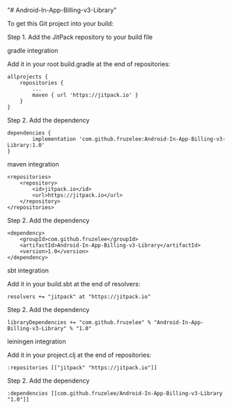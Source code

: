 "# Android-In-App-Billing-v3-Library" 


To get this Git project into your build:

Step 1. Add the JitPack repository to your build file

gradle integration

Add it in your root build.gradle at the end of repositories:

	allprojects {
		repositories {
			...
			maven { url 'https://jitpack.io' }
		}
	}

Step 2. Add the dependency

	dependencies {
	        implementation 'com.github.fruzelee:Android-In-App-Billing-v3-Library:1.0'
	}


maven integration
    
	<repositories>
		<repository>
		    <id>jitpack.io</id>
		    <url>https://jitpack.io</url>
		</repository>
	</repositories>

Step 2. Add the dependency

	<dependency>
	    <groupId>com.github.fruzelee</groupId>
	    <artifactId>Android-In-App-Billing-v3-Library</artifactId>
	    <version>1.0</version>
	</dependency>


sbt  integration
   
Add it in your build.sbt at the end of resolvers:

    resolvers += "jitpack" at "https://jitpack.io"
        
Step 2. Add the dependency

	
	libraryDependencies += "com.github.fruzelee" % "Android-In-App-Billing-v3-Library" % "1.0"	


    
leiningen  integration
    
Add it in your project.clj at the end of repositories:

    :repositories [["jitpack" "https://jitpack.io"]]
        
Step 2. Add the dependency

	:dependencies [[com.github.fruzelee/Android-In-App-Billing-v3-Library "1.0"]]	


    
    
